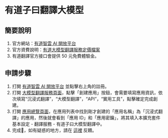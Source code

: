 # 有道子曰翻譯大模型

## 簡要說明

1. 官方網站：[有道智雲 AI 開放平台](http://ai.youdao.com/)
2. 官方資費說明：[有道大模型翻譯服務定價檔案](https://ai.youdao.com/DOCSIRMA/html/trans/price/dmxfy/index.html)
3. 有道翻譯官方接口會提供 50 元免費體驗金。

## 申請步驟

1. 打開 [有道智雲 AI 開放平台](http://ai.youdao.com) 並點擊右上角的註冊。
2. 打開 [大模型翻譯服務頁面](https://ai.youdao.com/console/#/service-singleton/llm_translate)，點擊「創建應用」按鈕，會需要填寫應用資訊，依次填寫“沉浸式翻譯”，“大模型翻譯”，“API”，“實用工具”，點擊確定完成創建。
3. 打開 [應用總覽頁面](https://ai.youdao.com/console/#/app-overview)，在應用列表中找到剛才創建的「應用名稱」為「沉浸式翻譯」的應用，然後就會看到「應用 ID」和「應用密鑰」，將其填入本擴充套件基本設定 - 翻譯服務 - 有道子曰大模型翻譯中。
4. 完成🎉，如有疑惑的地方，請在 [這裡](https://github.com/immersive-translate/immersive-translate/issues/137) 反饋。